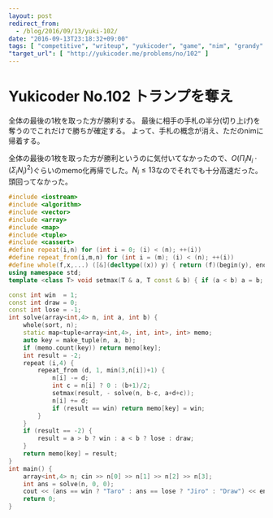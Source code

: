```yaml
---
layout: post
redirect_from:
  - /blog/2016/09/13/yuki-102/
date: "2016-09-13T23:18:32+09:00"
tags: [ "competitive", "writeup", "yukicoder", "game", "nim", "grandy" ]
"target_url": [ "http://yukicoder.me/problems/no/102" ]
---
```


# Yukicoder No.102 トランプを奪え

全体の最後の$1$枚を取った方が勝利する。
最後に相手の手札の半分(切り上げ)を奪うのでこれだけで勝ちが確定する。
よって、手札の概念が消え、ただのnimに帰着する。

全体の最後の$1$枚を取った方が勝利というのに気付いてなかったので、$O(\Pi_iN_i \cdot (\Sigma_iN_i)^2)$ぐらいのmemo化再帰でした。$N_i \le 13$なのでそれでも十分高速だった。
頭回ってなかった。

``` c++
#include <iostream>
#include <algorithm>
#include <vector>
#include <array>
#include <map>
#include <tuple>
#include <cassert>
#define repeat(i,n) for (int i = 0; (i) < (n); ++(i))
#define repeat_from(i,m,n) for (int i = (m); (i) < (n); ++(i))
#define whole(f,x,...) ([&](decltype((x)) y) { return (f)(begin(y), end(y), ## __VA_ARGS__); })(x)
using namespace std;
template <class T> void setmax(T & a, T const & b) { if (a < b) a = b; }

const int win  = 1;
const int draw = 0;
const int lose = -1;
int solve(array<int,4> n, int a, int b) {
    whole(sort, n);
    static map<tuple<array<int,4>, int, int>, int> memo;
    auto key = make_tuple(n, a, b);
    if (memo.count(key)) return memo[key];
    int result = -2;
    repeat (i,4) {
        repeat_from (d, 1, min(3,n[i])+1) {
            n[i] -= d;
            int c = n[i] ? 0 : (b+1)/2;
            setmax(result, - solve(n, b-c, a+d+c));
            n[i] += d;
            if (result == win) return memo[key] = win;
        }
    }
    if (result == -2) {
        result = a > b ? win : a < b ? lose : draw;
    }
    return memo[key] = result;
}
int main() {
    array<int,4> n; cin >> n[0] >> n[1] >> n[2] >> n[3];
    int ans = solve(n, 0, 0);
    cout << (ans == win ? "Taro" : ans == lose ? "Jiro" : "Draw") << endl;
    return 0;
}
```
